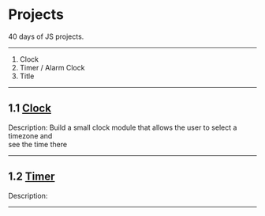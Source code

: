 # Projects

40 days of JS projects.

---

1. Clock
2. Timer / Alarm Clock
3. Title

---

## 1.1 [Clock](https://github.com/andywoodruff6/Projects/tree/1.1.0)

Description:
Build a small clock module that allows the user to select a timezone and \
see the time there

---

## 1.2 [Timer](https://github.com/andywoodruff6/Projects/tree/1.2.0)

Description:

---
